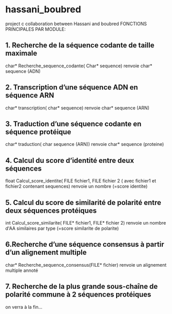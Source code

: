 # hassani_boubred
project c collaboration between Hassani and boubred
FONCTIONS PRINCIPALES PAR MODULE:

## 1. Recherche de la séquence codante de taille maximale
char* Recherche_sequence_codante( Char* sequence) renvoie char* sequence (ADN)

## 2. Transcription d’une séquence ADN en séquence ARN
char* transcription( char* sequence) renvoie char* sequence (ARN)

## 3. Traduction d’une séquence codante en séquence protéique 
char* traduction( char sequence (ARN)) renvoie char* sequence (proteine)

## 4. Calcul du score d’identité entre deux séquences
float Calcul_score_identite( FILE fichier1, FILE fichier 2 ( avec fichier1 et fichier2 contenant sequences) renvoie un nombre (=score identite)

## 5. Calcul du score de similarité de polarité entre deux séquences protéiques
int Calcul_score_similarite( FILE* fichier1, FILE* fichier 2) renvoie un nombre d'AA similaires par type (=score similarite de polarite)

## 6.Recherche d’une séquence consensus à partir d’un alignement multiple  
char* Recherche_sequence_consensus(FILE* fichier) renvoie un alignement multiple annoté

## 7. Recherche de la plus grande sous-chaîne de polarité commune à 2 séquences protéiques
on verra à la fin...
